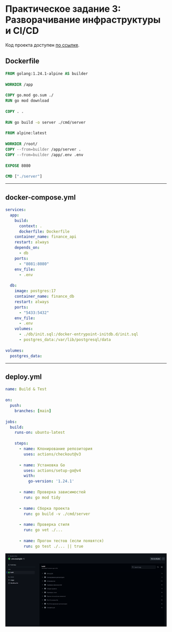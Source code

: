# Практическое задание 3: Разворачивание инфраструктуры и CI/CD

Код проекта доступен [по ссылке](https://github.com/LeetManSup/mirea_finance_tracker/).

## Dockerfile

```dockerfile
FROM golang:1.24.1-alpine AS builder

WORKDIR /app

COPY go.mod go.sum ./
RUN go mod download

COPY . .

RUN go build -o server ./cmd/server

FROM alpine:latest

WORKDIR /root/
COPY --from=builder /app/server .
COPY --from=builder /app/.env .env

EXPOSE 8080

CMD ["./server"]
```

---

## docker-compose.yml
```yml
services:
  app:
    build:
      context: .
      dockerfile: Dockerfile
    container_name: finance_api
    restart: always
    depends_on:
      - db
    ports:
      - "8081:8080"
    env_file:
      - .env

  db:
    image: postgres:17
    container_name: finance_db
    restart: always
    ports:
      - "5433:5432"
    env_file:
      - .env
    volumes:
      - ./db/init.sql:/docker-entrypoint-initdb.d/init.sql
      - postgres_data:/var/lib/postgresql/data

volumes:
  postgres_data:
```

---

## deploy.yml
```yml
name: Build & Test

on:
  push:
    branches: [main]

jobs:
  build:
    runs-on: ubuntu-latest

    steps:
      - name: Клонирование репозитория
        uses: actions/checkout@v3

      - name: Установка Go
        uses: actions/setup-go@v4
        with:
          go-version: '1.24.1'

      - name: Проверка зависимостей
        run: go mod tidy

      - name: Сборка проекта
        run: go build -v ./cmd/server

      - name: Проверка стиля
        run: go vet ./...

      - name: Прогон тестов (если появятся)
        run: go test ./... || true
```

![alt text](images/image.png)